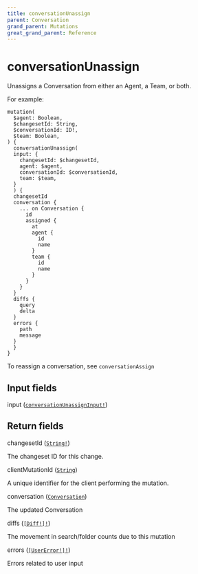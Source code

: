 ```yaml
---
title: conversationUnassign
parent: Conversation
grand_parent: Mutations
great_grand_parent: Reference
---
```


# conversationUnassign

Unassigns a Conversation from either an Agent, a Team, or both.

For example:

```
mutation(
  $agent: Boolean,
  $changesetId: String,
  $conversationId: ID!,
  $team: Boolean,
) {
  conversationUnassign(
  input: {
    changesetId: $changesetId,
    agent: $agent,
    conversationId: $conversationId,
    team: $team,
  }
  ) {
  changesetId
  conversation {
    ... on Conversation {
      id
      assigned {
        at
        agent {
          id
          name
        }
        team {
          id
          name
        }
      }
    }
  }
  diffs {
    query
    delta
  }
  errors {
    path
    message
  }
  }
}
```

To reassign a conversation, see `conversationAssign`

## Input fields

<div class="field-entry ">
  <span id="input" class="field-name anchored">input (<code><a href="/docs/reference/input_object/conversation/conversation_unassign_input">conversationUnassignInput!</a></code>)</span>

  <div class="description-wrapper">

  </div>
</div>

## Return fields

<div class="field-entry ">
  <span id="changeset_id" class="field-name anchored">changesetId (<code><a href="/docs/reference/scalar/string">String!</a></code>)</span>

  <div class="description-wrapper">
   <p>The changeset ID for this change.</p>

  </div>
</div>

<div class="field-entry ">
  <span id="client_mutation_id" class="field-name anchored">clientMutationId (<code><a href="/docs/reference/scalar/string">String</a></code>)</span>

  <div class="description-wrapper">
   <p>A unique identifier for the client performing the mutation.</p>

  </div>
</div>

<div class="field-entry ">
  <span id="conversation" class="field-name anchored">conversation (<code><a href="/docs/reference/interface/conversation">Conversation</a></code>)</span>

  <div class="description-wrapper">
   <p>The updated Conversation</p>

  </div>
</div>

<div class="field-entry ">
  <span id="diffs" class="field-name anchored">diffs (<code><a href="/docs/reference/object/diff">[Diff!]!</a></code>)</span>

  <div class="description-wrapper">
   <p>The movement in search/folder counts due to this mutation</p>

  </div>
</div>

<div class="field-entry ">
  <span id="errors" class="field-name anchored">errors (<code><a href="/docs/reference/object/user_error">[UserError!]!</a></code>)</span>

  <div class="description-wrapper">
   <p>Errors related to user input</p>

  </div>
</div>

